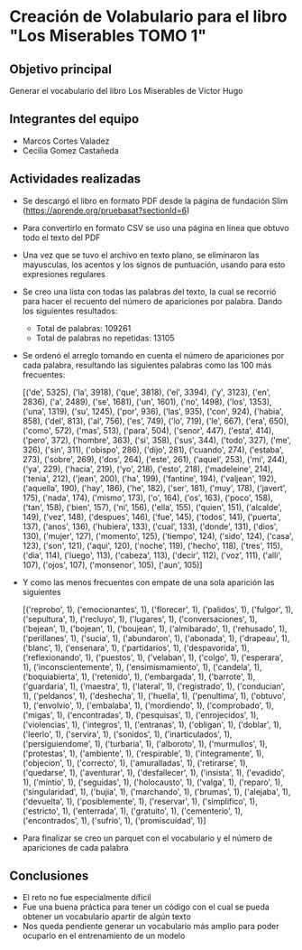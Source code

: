 # Creación de Volabulario para el libro "Los Miserables TOMO 1"

## Objetivo principal

Generar el vocabulario del libro Los Miserables de Victor Hugo

## Integrantes del equipo

* Marcos Cortes Valadez
* Cecilia Gomez Castañeda


## Actividades realizadas

* Se descargó el libro en formato PDF desde la página de fundación Slim (https://aprende.org/pruebasat?sectionId=6)
* Para convertirlo en formato CSV se uso una página en línea que obtuvo todo el texto del PDF
* Una vez que se tuvo el archivo en texto plano, se eliminaron las mayusculas, los acentos y los signos de puntuación, usando para esto expresiones regulares
* Se creo una lista con todas las palabras del texto, la cual se recorrió para hacer el recuento del número de apariciones por palabra. Dando los siguientes resultados:
  * Total de palabras: 109261
  * Total de palabras no repetidas: 13105
* Se ordenó el arreglo tomando en cuenta el número de apariciones por cada palabra, resultando las siguientes palabras como las 100 más frecuentes:

    [('de', 5325), ('la', 3918), ('que', 3818), ('el', 3394), ('y', 3123), ('en', 2836), ('a', 2489), ('se', 1681), ('un', 1601), ('no', 1498), ('los', 1353), ('una', 1319), ('su', 1245), ('por', 936), ('las', 935), ('con', 924), ('habia', 858), ('del', 813), ('al', 756), ('es', 749), ('lo', 719), ('le', 667), ('era', 650), ('como', 572), ('mas', 513), ('para', 504), ('senor', 447), ('esta', 414), ('pero', 372), ('hombre', 363), ('si', 358), ('sus', 344), ('todo', 327), ('me', 326), ('sin', 311), ('obispo', 286), ('dijo', 281), ('cuando', 274), ('estaba', 273), ('sobre', 269), ('dos', 264), ('este', 261), ('aquel', 253), ('mi', 244), ('ya', 229), ('hacia', 219), ('yo', 218), ('esto', 218), ('madeleine', 214), ('tenia', 212), ('jean', 200), ('ha', 199), ('fantine', 194), ('valjean', 192), ('aquella', 190), ('hay', 186), ('he', 182), ('ser', 181), ('muy', 178), ('javert', 175), ('nada', 174), ('mismo', 173), ('o', 164), ('os', 163), ('poco', 158), ('tan', 158), ('bien', 157), ('ni', 156), ('ella', 155), ('quien', 151), ('alcalde', 149), ('vez', 148), ('despues', 146), ('fue', 145), ('todos', 141), ('puerta', 137), ('anos', 136), ('hubiera', 133), ('cual', 133), ('donde', 131), ('dios', 130), ('mujer', 127), ('momento', 125), ('tiempo', 124), ('sido', 124), ('casa', 123), ('son', 121), ('aqui', 120), ('noche', 119), ('hecho', 118), ('tres', 115), ('dia', 114), ('luego', 113), ('cabeza', 113), ('decir', 112), ('voz', 111), ('alli', 107), ('ojos', 107), ('monsenor', 105), ('aun', 105)]

* Y como las menos frecuentes con empate de una sola aparición las siguientes

    [('reprobo', 1), ('emocionantes', 1), ('florecer', 1), ('palidos', 1), ('fulgor', 1), ('sepultura', 1), ('recluyo', 1), ('lugares', 1), ('conversaciones', 1), ('bejean', 1), ('bojean', 1), ('boujean', 1), ('almibarado', 1), ('rehusado', 1), ('perillanes', 1), ('sucia', 1), ('abundaron', 1), ('abonada', 1), ('drapeau', 1), ('blanc', 1), ('ensenara', 1), ('partidarios', 1), ('despavorida', 1), ('reflexionando', 1), ('puestos', 1), ('velaban', 1), ('colgo', 1), ('esperara', 1), ('inconscientemente', 1), ('ensimismamiento', 1), ('candela', 1), ('boquiabierta', 1), ('retenido', 1), ('embargada', 1), ('barrote', 1), ('guardaria', 1), ('maestra', 1), ('lateral', 1), ('registrado', 1), ('conducian', 1), ('peldanos', 1), ('deshecha', 1), ('huella', 1), ('penultima', 1), ('obtuvo', 1), ('envolvio', 1), ('embalaba', 1), ('mordiendo', 1), ('comprobado', 1), ('migas', 1), ('encontradas', 1), ('pesquisas', 1), ('enrojecidos', 1), ('violencias', 1), ('integros', 1), ('entranas', 1), ('obligan', 1), ('doblar', 1), ('leerlo', 1), ('servira', 1), ('sonidos', 1), ('inarticulados', 1), ('persiguiendome', 1), ('turbaria', 1), ('alboroto', 1), ('murmullos', 1), ('protestas', 1), ('ambiente', 1), ('respirable', 1), ('integramente', 1), ('objecion', 1), ('correcto', 1), ('amuralladas', 1), ('retirarse', 1), ('quedarse', 1), ('aventurar', 1), ('desfallecer', 1), ('insista', 1), ('evadido', 1), ('mintio', 1), ('seguidas', 1), ('holocausto', 1), ('valga', 1), ('reparo', 1), ('singularidad', 1), ('bujia', 1), ('marchando', 1), ('brumas', 1), ('alejaba', 1), ('devuelta', 1), ('posiblemente', 1), ('reservar', 1), ('simplifico', 1), ('estricto', 1), ('enterrada', 1), ('gratuito', 1), ('cementerio', 1), ('encontrados', 1), ('sufrio', 1), ('promiscuidad', 1)]

* Para finalizar se creo un parquet con el vocabulario y el número de apariciones de cada palabra

## Conclusiones

* El reto no fue especialmente díficil
* Fue una buena práctica para tener un código con el cual se pueda obtener un vocabulario apartir de algún texto
* Nos queda pendiente generar un vocabulario más amplio para poder ocuparlo en el entrenamiento de un modelo
